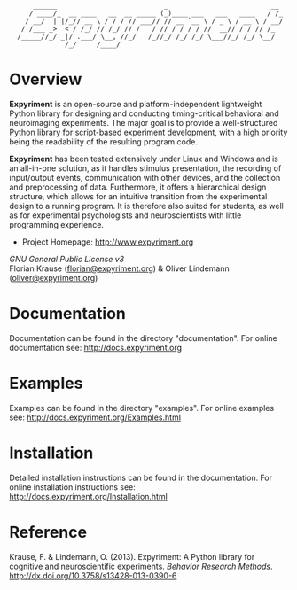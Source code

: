 ```
      ______                           _                          __ 
     / ____/_  __ ____   __  __ _____ (_)____ ___   ___   ____   / /_
    / __/  | |/_// __ \ / / / // ___// // __ `__ \ / _ \ / __ \ / __/
   / /___ _>  < / /_/ // /_/ // /   / // / / / / //  __// / / // /_  
  /_____//_/|_|/ .___/ \__, //_/   /_//_/ /_/ /_/ \___//_/ /_/ \__/  
              /_/     /____/                                         
```


Overview
========
**Expyriment** is an open-source and platform-independent lightweight Python
library for designing and conducting timing-critical behavioral and
neuroimaging experiments. The major goal is to provide a well-structured
Python library for script-based experiment development, with a high priority
being the readability of the resulting program code.

**Expyriment** has been tested extensively under Linux and Windows and is an
all-in-one solution, as it handles stimulus presentation, the recording of
input/output events, communication with other devices, and the collection and
preprocessing of data. Furthermore, it offers a hierarchical design structure,
which allows for an intuitive transition from the experimental design to a
running program. It is therefore also suited for students, as well as for
experimental psychologists and neuroscientists with little programming
experience.

- Project Homepage: http://www.expyriment.org

*GNU General Public License v3*  
Florian Krause (florian@expyriment.org) & Oliver Lindemann (oliver@expyriment.org)

Documentation
=============
Documentation can be found in the directory "documentation".
For online documentation see: 
http://docs.expyriment.org

Examples
========
Examples can be found in the directory "examples".
For online examples see: 
http://docs.expyriment.org/Examples.html

Installation
============

Detailed installation instructions can be found in the documentation.
For online installation instructions see:
http://docs.expyriment.org/Installation.html

Reference
=========
Krause, F. & Lindemann, O. (2013). Expyriment: A Python library for cognitive and neuroscientific experiments. *Behavior Research Methods*. http://dx.doi.org/10.3758/s13428-013-0390-6
